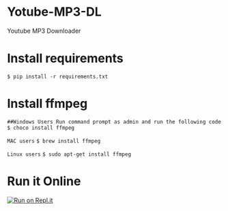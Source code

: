 # Yotube-MP3-DL
Youtube MP3 Downloader

# Install requirements
`$ pip install -r requirements.txt`

# Install ffmpeg 
`##Windows Users Run command prompt as admin and run the following code`
`$ choco install ffmpeg`

`MAC users`
`$ brew install ffmpeg`

`Linux users`
`$ sudo apt-get install ffmpeg`

# Run it Online

[![Run on Repl.it](https://repl.it/badge/github/Ryuk-me/Yotube-MP3-DL)](https://repl.it/github/Ryuk-me/Yotube-MP3-DL)
